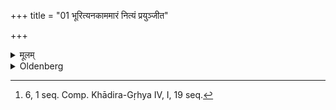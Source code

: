 +++
title = "01 भूरित्यनकाममारं नित्यं प्रयुञ्जीत"

+++

<details><summary>मूलम्</summary>

भूरित्यनकाममारं नित्यं प्रयुञ्जीत १
</details>

<details><summary>Oldenberg</summary>

1. [^1]  Let him daily repeat (the formula), 'Bhūḥ!' (MB. II, 4, 14) in order to avert involuntary death.


[^1]:  6, 1 seq. Comp. Khādira-Gṛhya IV, I, 19 seq.
</details>
